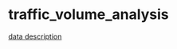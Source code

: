 # traffic_volume_analysis

[data description](https://tisvcloud.freeway.gov.tw/documents/TDCS%E4%BD%BF%E7%94%A8%E6%89%8B%E5%86%8Av34.pdf)
